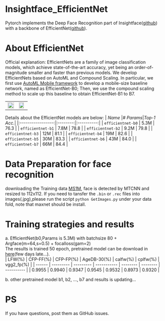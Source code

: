# Insightface_EfficientNet
Pytorch implements the Deep Face Recognition part of Insightface([github](https://github.com/deepinsight/insightface))  with a backbone of EfficientNet([github](https://github.com/lukemelas/EfficientNet-PyTorch)). 
# About EfficientNet
Official explanation: EfficientNets are a family of image classification models, which achieve state-of-the-art accuracy, yet being an order-of-magnitude smaller and faster than previous models. We develop EfficientNets based on AutoML and Compound Scaling. In particular, we first use [AutoML Mobile framework](https://ai.googleblog.com/2018/08/mnasnet-towards-automating-design-of.html) to develop a mobile-size baseline network, named as EfficientNet-B0; Then, we use the compound scaling method to scale up this baseline to obtain EfficientNet-B1 to B7.
<table border="0">
<tr>
    <td>
    <img src="https://raw.githubusercontent.com/tensorflow/tpu/master/models/official/efficientnet/g3doc/params.png" width="100%" />
    </td>
    <td>
    <img src="https://raw.githubusercontent.com/tensorflow/tpu/master/models/official/efficientnet/g3doc/flops.png", width="90%" />
    </td>
</tr>
</table>

Details about the EfficientNet models are below: 
|    *Name*         |*# Params*|*Top-1 Acc.*|
|:-----------------:|:--------:|:----------:|
| `efficientnet-b0` |   5.3M   |    76.3    |
| `efficientnet-b1` |   7.8M   |    78.8    |
| `efficientnet-b2` |   9.2M   |    79.8    |
| `efficientnet-b3` |    12M   |    81.1    |
| `efficientnet-b4` |    19M   |    82.6    |
| `efficientnet-b5` |    30M   |    83.3    |
| `efficientnet-b6` |    43M   |    84.0    |
| `efficientnet-b7` |    66M   |    84.4    |

# Data Preparation for face recognition
downloading the Training data [MS1M](https://github.com/deepinsight/insightface/wiki/Dataset-Zoo), face is detected by MTCNN and resized to 112x112. If you need to tansfer the `.bin` or `.rec` files into images(.jpg),please run the script `python GetImages.py` under your data fold, note that maxnet should be install.
# Training strategies and results  
a. EfficientNet(b0,Params is 5.3M) with batchsize 80 + Argface(m=64,s=0.5) + focalloss(gam=2)  
The results is trained 50 epoch, pretrained model can be download in [here]()(few days late...).  
| LFW(%) | CFP-FF(%) | CFP-FP(%) | AgeDB-30(%) | calfw(%) | cplfw(%) | vgg2_fp(%) |
| ------ | --------- | --------- | ----------- | -------- | -------- | ---------- |
| 0.9955 | 0.9940   | 0.9347   | 0.9545      | 0.9532  | 0.8973  | 0.9320    |  

b. other pretrained model b1, b2, ..., b7 and results is updating...
# PS
If you have questions, post them as GitHub issues.
